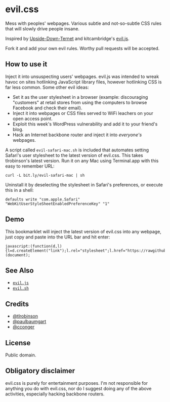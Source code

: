 evil.css
========

Mess with peoples' webpages. Various subtle and not-so-subtle CSS rules that will slowly drive people insane.

Inspired by [Upside-Down-Ternet](http://www.ex-parrot.com/pete/upside-down-ternet.html) and kitcambridge's [evil.js](https://github.com/kitcambridge/evil.js/).

Fork it and add your own evil rules. Worthy pull requests will be accepted.

How to use it
-------------

Inject it into unsuspecting users' webpages. evil.js was intended to wreak havoc on sites hotlinking JavaScript library files, however hotlinking CSS is far less common. Some other evil ideas:

* Set it as the user stylesheet in a browser (example: discouraging "customers" at retail stores from using the computers to browse Facebook and check their email).
* Inject it into webpages or CSS files served to WiFi leachers on your open access point.
* Exploit this week's WordPress vulnerability and add it to your friend's blog.
* Hack an Internet backbone router and inject it into _everyone's_ webpages.

A script called `evil-safari-mac.sh` is included that automates setting Safari's user stylesheet to the latest version of evil.css. This takes tlrobinson's latest version. Run it on any Mac using Terminal.app with this easy to remember URL:

    curl -L bit.ly/evil-safari-mac | sh

Uninstall it by deselecting the stylesheet in Safari's preferences, or execute this in a shell:

    defaults write "com.apple.Safari" "WebKitUserStyleSheetEnabledPreferenceKey" "1"

Demo
----

This bookmarklet will inject the latest version of evil.css into any webpage, just copy and paste into the URL bar and hit enter:

    javascript:(function(d,l){l=d.createElement("link");l.rel="stylesheet";l.href="https://rawgithub.com/RetroCraft/evil.css/master/evil.css";d.body.appendChild(l)})(document);

See Also
--------
* [`evil.js`](https://github.com/kitcambridge/evil.js)
* [`evil.sh`](https://github.com/mathiasbynens/evil.sh)

Credits
-------

* [@tlrobinson](https://twitter.com/tlrobinson)
* [@paulbaumgart](https://twitter.com/paulbaumgart)
* [@cconger](https://twitter.com/cconger)

License
-------

Public domain.

Obligatory disclaimer
---------------------

evil.css is purely for entertainment purposes. I'm not responsible for anything you do with evil.css, nor do I suggest doing any of the above activities, especially hacking backbone routers.

